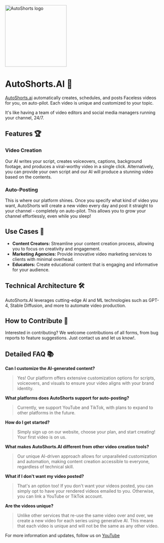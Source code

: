 <img alt="AutoShorts logo" src="https://autoshorts.ai/images/LogoGradient.png" width="200px" height="200px">

# AutoShorts.AI 🚀
[AutoShorts.ai](https://autoshorts.ai/) automatically creates, schedules, and posts Faceless videos for you, on auto-pilot. Each video is unique and customized to your topic.

It's like having a team of video editors and social media managers running your channel, 24/7.

## Features 🏆

### Video Creation
Our AI writes your script, creates voiceovers, captions, background footage, and produces a viral-worthy video in a single click. Alternatively, you can provide your own script and our AI will produce a stunning video based on the contents.

### Auto-Posting
This is where our platform shines. Once you specify what kind of video you want, AutoShorts will create a new video every day and post it straight to your channel - completely on auto-pilot. This allows you to grow your channel effortlessly, even while you sleep!

## Use Cases 🌟
- **Content Creators:** Streamline your content creation process, allowing you to focus on creativity and engagement.
- **Marketing Agencies:** Provide innovative video marketing services to clients with minimal overhead.
- **Educators:** Create educational content that is engaging and informative for your audience.

## Technical Architecture 🛠
AutoShorts.AI leverages cutting-edge AI and ML technologies such as GPT-4, Stable Diffusion, and more to automate video production.

## How to Contribute 🤝
Interested in contributing? We welcome contributions of all forms, from bug reports to feature suggestions. Just contact us and let us know!.

## Detailed FAQ 📚
**Can I customize the AI-generated content?**
> Yes! Our platform offers extensive customization options for scripts, voiceovers, and visuals to ensure your video aligns with your brand identity.

**What platforms does AutoShorts support for auto-posting?**
> Currently, we support YouTube and TikTok, with plans to expand to other platforms in the future.

**How do I get started?**
> Simply sign up on our website, choose your plan, and start creating! Your first video is on us.

**What makes AutoShorts.AI different from other video creation tools?**
> Our unique AI-driven approach allows for unparalleled customization and automation, making content creation accessible to everyone, regardless of technical skill.

**What if I don't want my video posted?**
> That's an option too! If you don't want your videos posted, you can simply opt to have your rendered videos emailed to you. Otherwise, you can link a YouTube or TikTok account.

**Are the videos unique?**
> Unlike other services that re-use the same video over and over, we create a new video for each series using generative AI. This means that each video is unique and will not be the same as any other video.

For more information and updates, follow us on 
[YouTube](https://www.youtube.com/@autoshortsapp)

